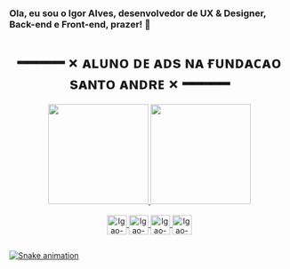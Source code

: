 ### Ola, eu sou o Igor Alves, desenvolvedor de UX & Designer, Back-end e Front-end, prazer! 👋

 ##
<h1 align="center" >
━━━━━ × ᴀʟᴜɴᴏ ᴅᴇ ᴀᴅs ɴᴀ ғᴜɴᴅᴀᴄᴀᴏ sᴀɴᴛᴏ ᴀɴᴅʀᴇ × ━━━━━

</h1>
<div align="center">
  <a href="https://github.com/oigao">
  <img height="180em" src="https://github-readme-stats.vercel.app/api?username=oigao&show_icons=true&theme=dark&include_all_commits=true&count_private=true"/>
  <img height="180em" src="https://github-readme-stats.vercel.app/api/top-langs/?username=oigao&layout=compact&langs_count=7&theme=dark"/>
</div>
<div align="center" style="display: inline_block"><br>
<img align="center" alt="Igao-CSS3" height="35" width="35" src="https://cdn.jsdelivr.net/gh/devicons/devicon/icons/css3/css3-original.svg" />
<img align="center" alt="Igao-HTML5" height="35" width="35" src="https://cdn.jsdelivr.net/gh/devicons/devicon/icons/html5/html5-original.svg" />
<img align="center" alt="Igao-JavaScript" height="35" width="35" src="https://cdn.jsdelivr.net/gh/devicons/devicon/icons/javascript/javascript-original.svg" />
<img align="center" alt="Igao-NodeJS" height="35" width="35" src="https://cdn.jsdelivr.net/gh/devicons/devicon/icons/nodejs/nodejs-original.svg" />
</div>

 ##
 
![Snake animation](https://github.com/oigao/rafaballerini/blob/output/github-contribution-grid-snake.svg)
